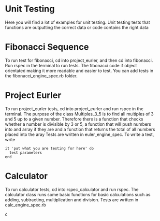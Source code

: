 # Unit Testing

Here you will find a lot of examples for unit testing. Unit testing tests that functions are outputting the correct data or code contains the right data

# Fibonacci Sequence

To run test for fibonacci, cd into project_eurler, and then cd into fibonacci. Run rspec in the terminal to run tests.
The fibonacci code if object orientated making it more readable and easier to test.
You can add tests in the fibonacci_engine_spec.rb folder.


# Project Eurler

To run project_eurler tests, cd into project_eurler and run rspec in the terminal.
The purpose of the class Multiples_3_5 is to find all multiples of 3 and 5 up to a given number. Therefore there is a function that checks whether a number is divisible by 3 or 5, a function that will push numbers into and array if they are and a function that returns the total of all numbers placed into the aray
Tests are written in euler_engine_spec.
To write a test, write
  ```
  it 'put what you are testing for here' do
    test parameters
  end
  ```

# Calculator

To run calculator tests, cd into rspec_calculator and run rspec.
The calculator class runs some basic functions for basic calculations such as adding, subtracting, multiplication and division.
Tests are written in calc_engine_spec.rb











































c
